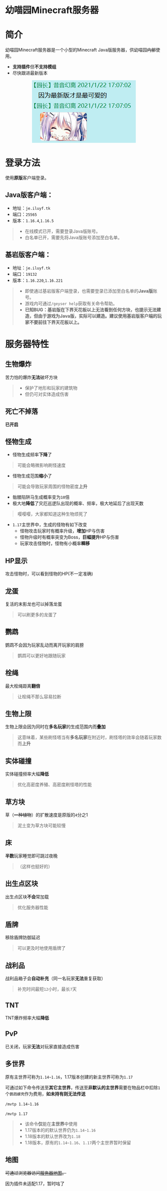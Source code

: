 幼喵园Minecraft服务器
=
# 简介
幼喵园Minecraft服务器是一个小型的Minecraft Java版服务器，供幼喵园~~内部~~使用。
* **支持插件**但**不支持模组**
* 尽快跟进最新版本
<p align="center">
    <img src="https://github.com/Kittengarten-Official/Kittengarten/blob/%E4%B8%BB%E5%88%86%E6%94%AF/%E6%8F%92%E5%9B%BE/%E5%9B%A0%E4%B8%BA%E6%9C%80%E6%96%B0%E7%89%88%E6%89%8D%E6%98%AF%E6%9C%80%E5%8F%AF%E7%88%B1%E7%9A%84.png">
</p>

# 登录方法
使用**原版**客户端登录。
## Java版客户端：
* 地址：`je.iluyf.tk`
* 端口：`25565`
* 版本：`1.16.4`,`1.16.5`
> * 在线模式已开，需要登录Java版账号。
> * 白名单已开，需要先将Java版账号添加至白名单。
## 基岩版客户端：
* 地址：`je.iluyf.tk`
* 端口：`19132`
* 版本：`1.16.220`,`1.16.221`
> * 即使通过基岩版客户端登录，也需要登录已添加至白名单的**Java版**账号。
> * 游戏内可通过`/geyser help`获取有关命令帮助。
> * **已知BUG：基岩版在下界天花板以上无法看到任何方块，也提示无法建造，但由于游戏为Java版，实际可以建造。建议使用基岩版客户端的玩家不要前往下界天花板以上。**
# 服务器特性
## 生物爆炸
苦力怕的爆炸**无法**破坏方块
> * 保护了地形和玩家的建筑物
> * 但仍可对实体造成伤害
## 死亡不掉落
**已开启**
## 怪物生成
* 怪物生成频率**下降**了
> 可能会略微影响刷怪速度
* 怪物生成范围**缩小**了
> 可能会导致玩家周围的怪物密度**上升**
* 骷髅陷阱马生成概率变为`10`倍
* 极大地**降低**了灾厄巡逻队出现的概率、频率，极大地延后了出现天数
> 嘤嘤嘤，大家都知道这种生物烦死了
* `1.17`主世界中，生成的怪物有如下改变
    * 怪物攻击玩家时有概率升级，**增加**HP与伤害
    * 怪物升级时有概率突变为Boss，**巨幅提升**HP与伤害
    * 玩家攻击怪物时，怪物有小概率**瞬移**
## HP显示
攻击怪物时，可以看到怪物的HP(不一定准确)
## 龙蛋
复活的末影龙也可以掉落龙蛋
> 可以刷更多的龙蛋了
## 鹦鹉
鹦鹉不会因为玩家乱动而离开玩家的肩膀
> 鹦鹉可以更好地跟随玩家
## 栓绳
最大栓绳距离**翻倍**
> 让栓绳不那么容易拉断
## 生物上限
生物上限会因为同时在**多名玩家**的生成范围内而**叠加**
> 这意味着，某些刷怪塔当有**多名玩家**在附近时，刷怪塔的效率会随着玩家数而**上升**
## 实体碰撞
实体碰撞频率大幅**降低**
> 优化高密度养殖、高密度刷怪塔的性能
## 草方块
草（~~一种植物~~）的扩散速度是原版的`4`分之1
> 泥土变为草方块可能较慢
## 床
**半数**玩家睡觉即可跳过夜晚
> （这样也挺好的）
## 出生点区块
出生点区块**不会**常加载
> 优化服务器性能
## 盾牌
移除盾牌防御延迟
> 可以更及时地使用盾牌了
## 战利品
战利品箱子会**自动补充**（同一名玩家**无法**重复获取）
> 补充时间最短`12`小时，最长`7`天
## TNT
TNT爆炸频率大幅**降低**
## PvP
已关闭，玩家**无法**对玩家直接造成伤害
## 多世界
原有主世界可称为`1.14~1.16`，1.17版本创建的新主世界可称为`1.17`

可通过如下命令传送至**其它主世界**，传送至**非默认的主世界**需要在物品栏中扣除`1`个`鹦鹉螺壳`作为费用，**如未持有则无法传送**

`/mvtp 1.14~1.16`

`/mvtp 1.17`
> * 该命令**仅**能在**主世界**中使用
> * 1.17版本的的默认世界仍为`1.14~1.16`
> * 1.18版本的默认世界改为`1.18`
> * 1.18版本，原有的`1.14~1.16`、`1.17`两个主世界暂时保留
## 地图
~~可通过浏览器访问[服务器地图](http://je.iluyf.tk:25564/)。~~

因为插件未适配1.17，暂时咕了
